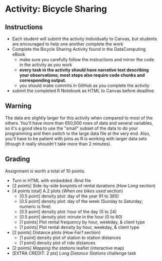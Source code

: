 # Activity: Bicycle Sharing

## Instructions 

- Each student will submit the activity individually to Canvas, but students are encouraged to help one another complete the work
- Complete the Bicycle Sharing Activity found in the DataComputing eBook
    - make sure you carefully follow the instructions and mirror the code in the activity as you work 
    - **every task in the activity should have narrative text describing your observations; most steps also require code chunks and corresponding output.**
    - you should make commits in GitHub as you complete the activity
- submit the completed R Notebook as HTML to Canvas before deadline

## Warning

The data are slightly larger for this activity when compared to most of the others.  You'll have more than 650,000 rows of data and several variables, so it's a good idea to use the "small" subset of the data to do your programming and then switch to the large data file at the very end.  Also, you'll have to be patient with joins as R is working with larger data sets (though it really shouldn't take more than 2 minutes).


## Grading

Assignment is worth a total of 10 points.

- Turn in HTML with embedded .Rmd file 
- [2 points] Side-by-side boxplots of rental durations (*How Long* section)
- [4 points total] A.2 plots (*When are bikes used* section)
    - [0.5 point] density plot: day of the year 91 to 365)
    - [0.5 point] density plot: day of the week (Sunday to Saturday; numeric is fine)
    - [0.5 point] density plot: hour of the day (0 to 24)
    - [0.5 point] density plot: minute in the hour (0 to 60)
    - [1 points] Plot rental frequency by hour, weekday, & client type
    - [1 points] Plot rental density by hour, weekday, & client type
- [2 points] Distance plots (*How Far?* section)
    - [1 point] density plot of station to station distances
    - [1 point] density plot of ride distances
- [2 points] *Mapping the stations* leaflet (interactive map)
- [EXTRA CREDIT: 2 pts] *Long Distance Stations* challenge task

